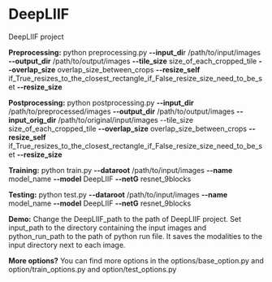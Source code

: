 # DeepLIIF
DeepLIIF project

**Preprocessing:**
python preprocessing.py **--input_di**r /path/to/input/images **--output_dir** /path/to/output/images **--tile_size** size_of_each_cropped_tile **--overlap_size** overlap_size_between_crops **--resize_self** if_True_resizes_to_the_closest_rectangle_if_False_resize_size_need_to_be_set **--resize_size**

**Postprocessing:**
python postprocessing.py **--input_dir** /path/to/preprocessed/images **--output_dir** /path/to/output/images **--input_orig_dir** /path/to/original/input/images --tile_size size_of_each_cropped_tile **--overlap_size** overlap_size_between_crops **--resize_self** if_True_resizes_to_the_closest_rectangle_if_False_resize_size_need_to_be_set **--resize_size**

**Training:**
python train.py **--dataroot** /path/to/input/images **--name** model_name **--model** DeepLIIF **--netG** resnet_9blocks 

**Testing:**
python test.py **--dataroot** /path/to/input/images **--name** model_name **--model** DeepLIIF **--netG** resnet_9blocks 

**Demo:**
Change the DeepLIIF_path to the path of DeepLIIF project. Set input_path to the directory containing the input images and python_run_path to the path of python run file. It saves the modalities to the input directory next to each image.

**More options?**
You can find more options in the options/base_option.py and option/train_options.py and option/test_options.py
